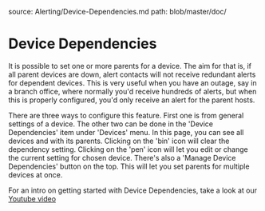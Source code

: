 source: Alerting/Device-Dependencies.md
path: blob/master/doc/

# Device Dependencies

It is possible to set one or more parents for a device. The aim for
that is, if all parent devices are down, alert contacts will not
receive redundant alerts for dependent devices. This is very useful
when you have an outage, say in a branch office, where normally you'd
receive hundreds of alerts, but when this is properly configured,
you'd only receive an alert for the parent hosts.

There are three ways to configure this feature. First one is from
general settings of a device. The other two can be done in the 'Device
Dependencies' item under 'Devices' menu. In this page, you can see all
devices and with its parents. Clicking on the 'bin' icon will clear
the dependency setting. Clicking on the 'pen' icon will let you edit
or change the current setting for chosen device. There's also a
'Manage Device Dependencies' button on the top. This will let you set
parents for multiple devices at once.

For an intro on getting started with Device Dependencies, take a look
at our [Youtube video](https://www.youtube.com/watch?v=KMAarVS9QQ8)
